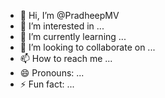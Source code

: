 - 👋 Hi, I’m @PradheepMV
- 👀 I’m interested in ...
- 🌱 I’m currently learning ...
- 💞️ I’m looking to collaborate on ...
- 📫 How to reach me ...
- 😄 Pronouns: ...
- ⚡ Fun fact: ...

<!---
PradheepMV/PradheepMV is a ✨ special ✨ repository because its `README.md` (this file) appears on your GitHub profile.
You can click the Preview link to take a look at your changes.
--->
